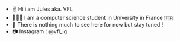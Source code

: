 - ✌️ Hi i am Jules aka. VFL
- 🧑🏻‍🎓 I am a computer science student in University in France 🇫🇷
- 👀 There is nothing much to see here for now but stay tuned !
- 📷 Instagram : @vfl_ig


